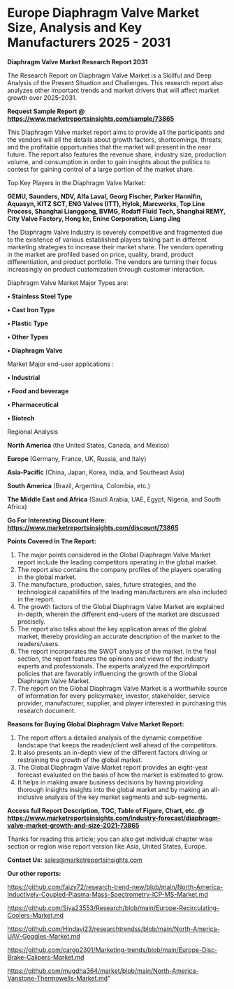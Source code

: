 # Europe Diaphragm Valve Market Size, Analysis and Key Manufacturers 2025 - 2031

<strong>Diaphragm Valve Market Research Report 2031</strong>

The Research Report on Diaphragm Valve Market is a Skillful and Deep Analysis of the Present Situation and Challenges. This research report also analyzes other important trends and market drivers that will affect market growth over 2025-2031.

<strong>Request Sample Report @ <a href=https://www.marketreportsinsights.com/sample/73865>https://www.marketreportsinsights.com/sample/73865</a></strong>

This Diaphragm Valve market report aims to provide all the participants and the vendors will all the details about growth factors, shortcomings, threats, and the profitable opportunities that the market will present in the near future. The report also features the revenue share, industry size, production volume, and consumption in order to gain insights about the politics to contest for gaining control of a large portion of the market share.

Top Key Players in the Diaphragm Valve Market:

<strong>GEMU, Saunders, NDV, Alfa Laval, Georg Fischer, Parker Hannifin, Aquasyn, KITZ SCT, ENG Valves (ITT), Hylok, Marcworks, Top Line Process, Shanghai Lianggong, BVMG, Rodaff Fluid Tech, Shanghai REMY, City Valve Factory, Hong ke, Enine Corporation, Liang Jing</strong>

The Diaphragm Valve Industry is severely competitive and fragmented due to the existence of various established players taking part in different marketing strategies to increase their market share. The vendors operating in the market are profiled based on price, quality, brand, product differentiation, and product portfolio. The vendors are turning their focus increasingly on product customization through customer interaction.

Diaphragm Valve Market Major Types are:

<strong>• Stainless Steel Type

• Cast Iron Type

• Plastic Type

• Other Types

• Diaphragm Valve</strong>

Market Major end-user applications :

<strong>• Industrial

• Food and beverage

• Pharmaceutical

• Biotech</strong>

Regional Analysis

</u><strong><b>North America</b></strong> (the United States, Canada, and Mexico)

<strong><b>Europe </b></strong>(Germany, France, UK, Russia, and Italy)

<strong><b>Asia-Pacific</b></strong> (China, Japan, Korea, India, and Southeast Asia)

<strong><b>South America</b></strong> (Brazil, Argentina, Colombia, etc.)

<strong><b>The Middle East and Africa</b></strong> (Saudi Arabia, UAE, Egypt, Nigeria, and South Africa)

<strong>Go For Interesting Discount Here: <a href=https://www.marketreportsinsights.com/discount/73865>https://www.marketreportsinsights.com/discount/73865</a></strong>

<strong>Points Covered in The Report:</strong>
<ol>
  <li>The major points considered in the Global Diaphragm Valve Market report include the leading competitors operating in the global market.</li>
  <li>The report also contains the company profiles of the players operating in the global market.</li>
  <li>The manufacture, production, sales, future strategies, and the technological capabilities of the leading manufacturers are also included in the report.</li>
  <li>The growth factors of the Global Diaphragm Valve Market are explained in-depth, wherein the different end-users of the market are discussed precisely.</li>
  <li>The report also talks about the key application areas of the global market, thereby providing an accurate description of the market to the readers/users.</li>
  <li>The report incorporates the SWOT analysis of the market. In the final section, the report features the opinions and views of the industry experts and professionals. The experts analyzed the export/import policies that are favorably influencing the growth of the Global Diaphragm Valve Market.</li>
  <li>The report on the Global Diaphragm Valve Market is a worthwhile source of information for every policymaker, investor, stakeholder, service provider, manufacturer, supplier, and player interested in purchasing this research document.</li>
</ol>
<strong>Reasons for Buying Global Diaphragm Valve Market Report:</strong>

<ol>
  <li>The report offers a detailed analysis of the dynamic competitive landscape that keeps the reader/client well ahead of the competitors.</li>
  <li>It also presents an in-depth view of the different factors driving or restraining the growth of the global market.</li>
  <li>The Global Diaphragm Valve Market report provides an eight-year forecast evaluated on the basis of how the market is estimated to grow.</li>
  <li>It helps in making aware business decisions by having providing thorough insights insights into the global market and by making an all-inclusive analysis of the key market segments and sub-segments.</li>
</ol>
<strong>Access full Report Description, TOC, Table of Figure, Chart, etc. @ <a href=https://www.marketreportsinsights.com/industry-forecast/diaphragm-valve-market-growth-and-size-2021-73865>https://www.marketreportsinsights.com/industry-forecast/diaphragm-valve-market-growth-and-size-2021-73865</a></strong>


Thanks for reading this article; you can also get individual chapter wise section or region wise report version like Asia, United States, Europe.

<strong>Contact Us:</strong>
sales@marketreportsinsights.com

<strong>Our other reports:</strong>

<a href=https://github.com/faizy72/research-trend-new/blob/main/North-America-Inductively-Coupled-Plasma-Mass-Spectrometry-ICP-MS-Market.md>https://github.com/faizy72/research-trend-new/blob/main/North-America-Inductively-Coupled-Plasma-Mass-Spectrometry-ICP-MS-Market.md</a>

<a href=https://github.com/Siya23553/Research/blob/main/Europe-Recirculating-Coolers-Market.md>https://github.com/Siya23553/Research/blob/main/Europe-Recirculating-Coolers-Market.md</a>

<a href=https://github.com/Hindavi23/researchtrendss/blob/main/North-America-UAV-Goggles-Market.md>https://github.com/Hindavi23/researchtrendss/blob/main/North-America-UAV-Goggles-Market.md</a>

<a href=https://github.com/cargo2301/Marketing-trends/blob/main/Europe-Disc-Brake-Calipers-Market.md>https://github.com/cargo2301/Marketing-trends/blob/main/Europe-Disc-Brake-Calipers-Market.md</a>

<a href=https://github.com/mugdha364/market/blob/main/North-America-Vanstone-Thermowells-Market.md>https://github.com/mugdha364/market/blob/main/North-America-Vanstone-Thermowells-Market.md</a>"
